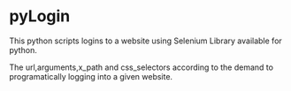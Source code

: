 # pyLogin

This python scripts logins to a website using Selenium Library available for python.

The url,arguments,x_path and css_selectors according to the demand to programatically logging into a given website.
